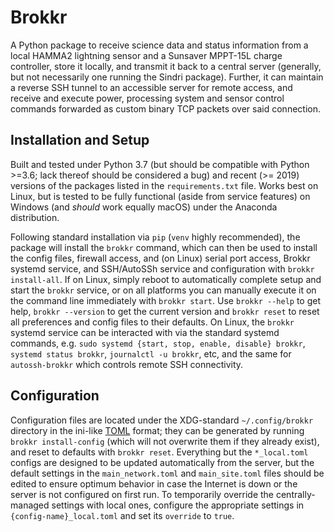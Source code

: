 ﻿# Brokkr

A Python package to receive science data and status information from a local HAMMA2 lightning sensor and a Sunsaver MPPT-15L charge controller, store it locally, and transmit it back to a central server (generally, but not necessarily one running the Sindri package).
Further, it can maintain a reverse SSH tunnel to an accessible server for remote access, and receive and execute power, processing system and sensor control commands forwarded as custom binary TCP packets over said connection.



## Installation and Setup

Built and tested under Python 3.7 (but should be compatible with Python >=3.6; lack thereof should be considered a bug) and recent (>= 2019) versions of the packages listed in the `requirements.txt` file.
Works best on Linux, but is tested to be fully functional (aside from service features) on Windows (and _should_ work equally macOS) under the Anaconda distribution.

Following standard installation via ``pip`` (``venv`` highly recommended), the package will install the ``brokkr`` command, which can then be used to install the config files, firewall access, and (on Linux) serial port access, Brokkr systemd service, and SSH/AutoSSh service and configuration with ``brokkr install-all``.
If on Linux, simply reboot to automatically complete setup and start the `brokkr` service, or on all platforms you can manually execute it on the command line immediately with ``brokkr start``.
Use ``brokkr --help`` to get help, ``brokkr --version`` to get the current version and ``brokkr reset`` to reset all preferences and config files to their defaults.
On Linux, the `brokkr` systemd service can be interacted with via the standard systemd commands, e.g. ``sudo systemd {start, stop, enable, disable} brokkr``, ``systemd status brokkr``, ``journalctl -u brokkr``, etc, and the same for ``autossh-brokkr`` which controls remote SSH connectivity.



## Configuration

Configuration files are located under the XDG-standard ``~/.config/brokkr`` directory in the ini-like [TOML](https://github.com/toml-lang/toml) format; they can be generated by running ``brokkr install-config`` (which will not overwrite them if they already exist), and reset to defaults with ``brokkr reset``.
Everything but the ``*_local.toml`` configs are designed to be updated automatically from the server, but the default settings in the ``main_network.toml`` and ``main_site.toml`` files should be edited to ensure optimum behavior in case the Internet is down or the server is not configured on first run.
To temporarily override the centrally-managed settings with local ones, configure the appropriate settings in ``{config-name}_local.toml`` and set its ``override`` to ``true``.
